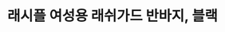 ---
title: 래시플 여성용 래쉬가드 반바지, 블랙

price: 19,900
stars: 3.5
reviews: (14)
image_url: https://thumbnail8.coupangcdn.com/thumbnails/remote/230x230ex/image/retail/images/2018/02/12/14/4/1a043d14-0b18-4cb5-bde3-f5d2309ccf7b.jpg
---